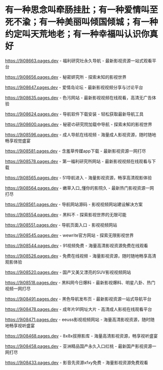 # 有一种思念叫牵肠挂肚；有一种爱情叫至死不渝；有一种美丽叫倾国倾城；有一种约定叫天荒地老；有一种幸福叫认识你真好

https://9i08663.pages.dev - 福利研究社永久导航 - 最新影视资源一站式观看平台

https://9i08656.pages.dev - 秘密妍究所 - 探索未知的影视世界

https://9i08647.pages.dev - 爱情岛论坛 - 最新影视视频分享与讨论平台

https://9i08635.pages.dev - 色污网站 - 最新影视视频在线观看，高清无广告体验

https://9i08624.pages.dev - 导航软件下载安装 - 轻松获取最新导航工具

https://9i08600.pages.dev - 秘密の研究院加载中导航 - 探索未知的影视世界

https://9i08596.pages.dev - 成人导航在线视频 - 海量成人影视资源，随时随地畅享视觉盛宴

https://9i08581.pages.dev - 含羞草传媒app下载 - 最新影视资源一网打尽

https://9i08578.pages.dev - 第一福利研究所网站 - 最新影视视频在线观看与下载

https://9i08565.pages.dev - 51导航进入 - 海量影视资源，畅享高清观影体验

https://9i08564.pages.dev - 嫩草入口_懂你的影院久 - 最新热门影视资源一网打尽

https://9i08561.pages.dev - 导航网站源码 - 影视视频网站建设解决方案

https://9i08554.pages.dev - 黑料不 - 探索影视世界的无限可能

https://9i08551.pages.dev - 导航页面入口 - 影视视频网站

https://9i08545.pages.dev - wewrite官方网站 - 探索无限影视世界

https://9i08544.pages.dev - 91视频免费 - 海量高清影视资源免费在线观看

https://9i08526.pages.dev - 免费在线视频 - 海量影视资源，随时随地畅享高清观影体验

https://9i08520.pages.dev - 国产又美又漂亮的SUV影视视频网站

https://9i08518.pages.dev - 黑料网今日爆料 - 最新影视爆料、明星八卦、热门视频一网打尽

https://9i08491.pages.dev - 黑色导航发布页 - 最新影视资源一站式导航平台

https://9i08478.pages.dev - 成年片91网址大片 - 高清成人影视在线观看平台

https://9i08471.pages.dev - eeuss影视视频网站 - 海量高清影视资源，随时随地畅享视听盛宴

https://9i08468.pages.dev - 8x8x拔擦影库 - 海量高清影视资源，畅享视听盛宴

https://9i08458.pages.dev - 亚洲精品国产永久入口红桃 - 最新国产影视资源一网打尽

https://9i08433.pages.dev - 影音先资源xfxy免费 - 海量影视资源免费观看
